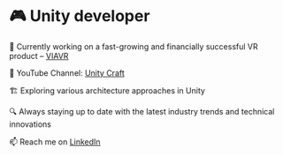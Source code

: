 # 🎮 Unity developer


🚀 Currently working on a fast-growing and financially successful VR product – [VIAVR](https://viavr.global/) 

🎥 YouTube Channel: [Unity Craft](https://www.youtube.com/@UnityCraftChannel)

🏗️ Exploring various architecture approaches in Unity

🔍 Always staying up to date with the latest industry trends and technical innovations


📫 Reach me on [LinkedIn](https://www.linkedin.com/in/andrei-chistikhin/) 
